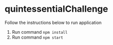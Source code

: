 # quintessentialChallenge
Follow the instructions below to run application
1. Run command `npm install`
2. Run command `npm start`
